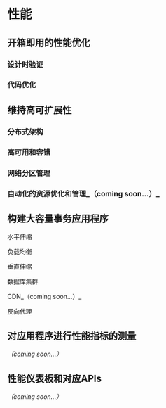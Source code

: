 # 性能

## 开箱即用的性能优化

### 设计时验证 

### 代码优化

## 维持高可扩展性

### 分布式架构 

### 高可用和容错 

### 网络分区管理 

### 自动化的资源优化和管理_（coming soon...）_

## 构建大容量事务应用程序

水平伸缩 

负载均衡 

垂直伸缩 

数据库集群 

CDN_（coming soon...）_

反向代理

## 对应用程序进行性能指标的测量

_（coming soon...）_

## 性能仪表板和对应APIs

_（coming soon...）_

